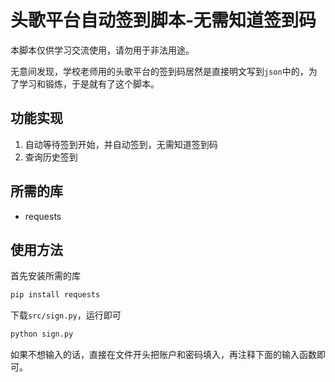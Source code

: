 # 头歌平台自动签到脚本-无需知道签到码

本脚本仅供学习交流使用，请勿用于非法用途。

无意间发现，学校老师用的头歌平台的签到码居然是直接明文写到`json`中的，为了学习和锻炼，于是就有了这个脚本。

## 功能实现

1. 自动等待签到开始，并自动签到，无需知道签到码
2. 查询历史签到

## 所需的库

- requests

## 使用方法

首先安装所需的库

~~~bash
pip install requests
~~~

下载`src/sign.py`，运行即可

~~~bash
python sign.py
~~~

如果不想输入的话，直接在文件开头把账户和密码填入，再注释下面的输入函数即可。
